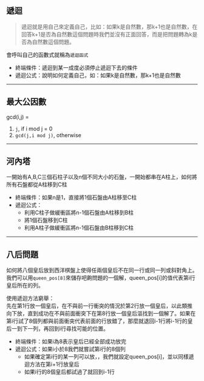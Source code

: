 ## **遞迴**

> 遞迴就是用自己來定義自己，比如：如果k是自然數，那k+1也是自然數，在回答k+1是否為自然數這個問題時我們並沒有正面回答，而是把問題轉為k是否為自然數這個問題。

會呼叫自己的函數式就稱為`遞迴函式`

- 終端條件：遞迴到某一成度必須停止遞迴下去的條件
- 遞迴公式：說明如何定義自己，如：如果k是自然數，那k+1也是自然數


---

## **最大公因數**

gcd(i,j) =   
1. `j`, if i mod j = 0
2. `gcd(j,i mod j)`, otherwise

--- 

## **河內塔**
一開始有A,B,C三個石柱子以及n個不同大小的石盤，一開始都串在A柱上，如何將所有石盤都從A柱移到C柱

- 終端條件：如果n是1，直接將1個石盤由A柱移至C柱
- 遞迴公式：
  - 利用C柱子做緩衝區將n-1個石盤由A柱移到B柱
  - 將1個石盤移到C柱
  - 利用A柱子做緩衝區將n-1個石盤由B柱移到C柱

---

## **八后問題**
如何將八個皇后放到西洋棋盤上使得任兩個皇后不在同一行或同一列或斜對角上。我們可以用`queen_pos[8]`來儲存吧齁問題的一個解，queen_pos[i]的值代表第i行皇后所在的列。

使用遞迴方法窮舉：  
先在第1行放一個皇后，在不與前一行衝突的情況於第2行放一個皇后，以此類推向下放，直到成功在不與前面衝突下在第8行放一個皇后漚找到一個解了。如果在第i行試了8個列都與前面衝突代表前面的行放錯了，那麼就退回i-1行將i-1行的皇后一到下一列，再回到i行尋找可能的位置。

- 終端條件：如果i為8表示皇后已經全部成功放完
- 遞迴公式：如果i小於8我們就嘗試第i行的8個列
  - 如果確定第i行的某一列可以放，，我們就設定queen_pos[i]，並以同樣遞迴方法在第i+1行放皇后
  - 如果i行的8個皇后都試過了就回到i-1行